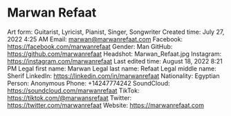 # Marwan Refaat

Art form: Guitarist, Lyricist, Pianist, Singer, Songwriter
Created time: July 27, 2022 4:25 AM
Email: marwan@marwanrefaat.com
Facebook: https://facebook.com/marwanrefaat
Gender: Man
GitHub: https://github.com/marwanrefaat
Headshot: Marwan_Refaat.jpg
Instagram: https://instagram.com/marwanrefaat
Last edited time: August 18, 2022 8:21 PM
Legal first name: Marwan
Legal last name: Refaat
Legal middle name: Sherif
LinkedIn: https://linkedin.com/in/marwanrefaat
Nationality: Egyptian
Person: Anonymous
Phone: +14247774242
SoundCloud: https://soundcloud.com/marwanrefaat
TikTok: https://tiktok.com/@marwansrefaat
Twitter: https://twitter.com/marwanrefaat
Website: https://marwanrefaat.com